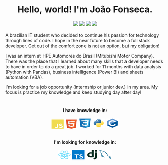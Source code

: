 <h1 align="center">Hello, world! I'm João Fonseca.</h1>

<h4 align="center">
  <p>
    <a href="mailto:joao2arj@gmail.com"><img src="https://img.shields.io/badge/Gmail-D14836?style=for-the-badge&logo=gmail&logoColor=white"></a>
    <a href="https://linkedin.com/in/joao2arj/" target="_blank"><img src="https://img.shields.io/badge/LinkedIn-0077B5?style=for-the-badge&logo=linkedin&logoColor=white"></a>
    <a href="https://instagram.com/joao2arj" target="_blank"><img src="https://img.shields.io/badge/Instagram-E4405F?style=for-the-badge&logo=instagram&logoColor=white"></a>
    <a href="" target="_blank"><img src="https://img.shields.io/badge/Discord-5865F2?style=for-the-badge&logo=discord&logoColor=white"></a>
  </p>
</h4>
  
  A brazilian IT student who decided to continue his passion for technology through lines of code. I hope in the near future to become a full stack developer. Get out of the comfort zone is not an option, but my obligation!
  
  I was an intern at HPE Automores do Brasil (Mitubishi Motor Company). There was the place that I learned about many skills that a developer needs to have in order to do a 
  great job. I worked for 11 months with data analysis (Python with Pandas), business intelligence (Power BI) and sheets automation (VBA).
  
  I'm looking for a job opportunity (internship or junior dev.) in my area. My focus is practice my knowledge and keep studying day after day!

<h1></h1>

<h4 align="center"> 
<div>
  I have knowledge in: <br><br>
  <img align="middle" alt="joao-js" height="30" width="40" src="https://raw.githubusercontent.com/devicons/devicon/master/icons/javascript/javascript-plain.svg">
  <img align="middle" alt="joao_html" height="30" width="40" src="https://raw.githubusercontent.com/devicons/devicon/master/icons/html5/html5-original.svg">
  <img align="center" alt="joao_css" height="30" width="40" src="https://raw.githubusercontent.com/devicons/devicon/master/icons/css3/css3-original.svg">
  <img align="center" alt="joao-python" height="30" width="40" src="https://raw.githubusercontent.com/devicons/devicon/master/icons/python/python-original.svg">
  <img align="center" alt="joao_c" height="30" width="40" src="https://raw.githubusercontent.com/devicons/devicon/master/icons/c/c-original.svg">
</div>

<br>
<br>

<div>
  I'm looking for knowledge in: <br><br>
  <img align="center" alt="joao_react" height="30" width="40" src="https://raw.githubusercontent.com/devicons/devicon/master/icons/react/react-original.svg">
  <img align="center" alt="joao_ts" height="30" width="40" src="https://raw.githubusercontent.com/devicons/devicon/master/icons/typescript/typescript-plain.svg">
  <img align="center" alt="joao_django" height="30" width="40" src="https://raw.githubusercontent.com/devicons/devicon/master/icons/django/django-plain.svg">
  <img align="center" alt="joao_sql" height="30" width="40" src="https://raw.githubusercontent.com/devicons/devicon/master/icons/mysql/mysql-plain.svg">
</div>
</h4>
